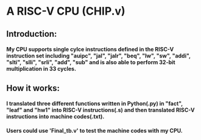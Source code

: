 # A RISC-V CPU (CHIP.v)
## Introduction:
#### My CPU supports single cylce instructions defined in the RISC-V instruction set including "auipc", "jal", "jalr", "beq", "lw", "sw", "addi", "slti", "slli", "srli", "add", "sub" and is also able to perform 32-bit multiplication in 33 cycles.
## How it works:
#### I translated three different functions written in Python(.py) in "fact", "leaf" and "hw1" into RISC-V instructions(.s) and then translated RISC-V instructions into machine codes(.txt).
#### Users could use 'Final_tb.v' to test the machine codes with my CPU.
